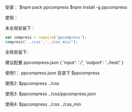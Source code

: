 
安装：
$npm pack ppcompress
$npm install -g ppcompress

使用：

未全局安装下：

```node.js
var compress = require('ppcompress');
compress('../css','../css_min/');
```

全局安装下:

建议配置 ppcompress.json
{
  'input': './',
  'outport': '../test/'
}

使用1：
ppcompress.json 目录下 $ppcompress 

使用2:
$ppcompress ../css

使用3:
$ppcompress ../css/ppcompress.json

使用4:
$ppcompress ../css ../css_min

